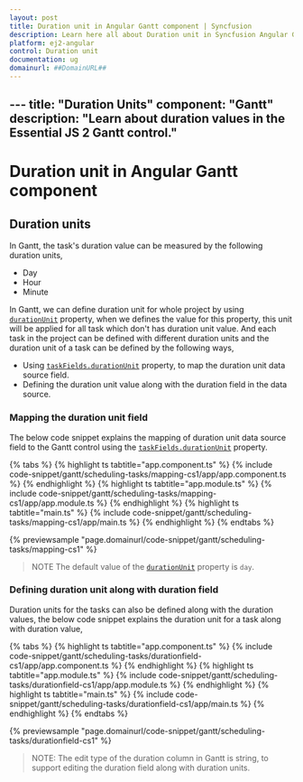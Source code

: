```yaml
---
layout: post
title: Duration unit in Angular Gantt component | Syncfusion
description: Learn here all about Duration unit in Syncfusion Angular Gantt component of Syncfusion Essential JS 2 and more.
platform: ej2-angular
control: Duration unit 
documentation: ug
domainurl: ##DomainURL##
---
```


﻿---
title: "Duration Units"
component: "Gantt"
description: "Learn about duration values in the Essential JS 2 Gantt control."
---

# Duration unit in Angular Gantt component

## Duration units

In Gantt, the task's duration value can be measured by the following duration units,

* Day
* Hour
* Minute

In Gantt, we can define duration unit for whole project by using [`durationUnit`](https://ej2.syncfusion.com/angular/documentation/api/gantt/#durationunit) property, when we defines the value for this property, this unit will be applied for all task which don't has duration unit value.
And each task in the project can be defined with different duration units and the duration unit of a task can be defined by the following ways,

* Using [`taskFields.durationUnit`](https://ej2.syncfusion.com/angular/documentation/api/gantt/taskFields/#durationunit) property, to map the duration unit data source field.
* Defining the duration unit value along with the duration field in the data source.

### Mapping the duration unit field

The below code snippet explains the mapping of duration unit data source field to the Gantt control using the [`taskFields.durationUnit`](https://ej2.syncfusion.com/angular/documentation/api/gantt/taskFields/#durationunit) property.

{% tabs %}
{% highlight ts tabtitle="app.component.ts" %}
{% include code-snippet/gantt/scheduling-tasks/mapping-cs1/app/app.component.ts %}
{% endhighlight %}
{% highlight ts tabtitle="app.module.ts" %}
{% include code-snippet/gantt/scheduling-tasks/mapping-cs1/app/app.module.ts %}
{% endhighlight %}
{% highlight ts tabtitle="main.ts" %}
{% include code-snippet/gantt/scheduling-tasks/mapping-cs1/app/main.ts %}
{% endhighlight %}
{% endtabs %}
  
{% previewsample "page.domainurl/code-snippet/gantt/scheduling-tasks/mapping-cs1" %}

> NOTE
The default value of the [`durationUnit`](https://ej2.syncfusion.com/angular/documentation/api/gantt/taskFields/#durationunit) property is `day`.

### Defining duration unit along with duration field

Duration units for the tasks can also be defined along with the duration values, the below code snippet explains the duration unit for a task along with duration value,

{% tabs %}
{% highlight ts tabtitle="app.component.ts" %}
{% include code-snippet/gantt/scheduling-tasks/durationfield-cs1/app/app.component.ts %}
{% endhighlight %}
{% highlight ts tabtitle="app.module.ts" %}
{% include code-snippet/gantt/scheduling-tasks/durationfield-cs1/app/app.module.ts %}
{% endhighlight %}
{% highlight ts tabtitle="main.ts" %}
{% include code-snippet/gantt/scheduling-tasks/durationfield-cs1/app/main.ts %}
{% endhighlight %}
{% endtabs %}
  
{% previewsample "page.domainurl/code-snippet/gantt/scheduling-tasks/durationfield-cs1" %}

>NOTE:
The edit type of the duration column in Gantt is string, to support editing the duration field along with duration units.